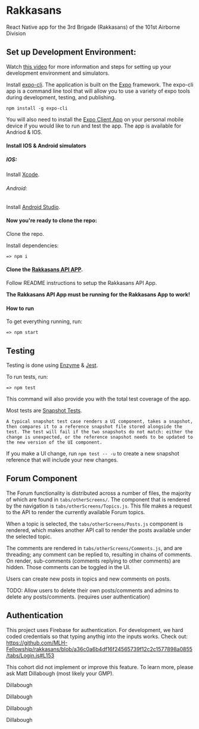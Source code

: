 # Rakkasans
React Native app for the 3rd Brigade (Rakkasans) of the 101st Airborne Division


## Set up Development Environment:
Watch [this video](https://youtu.be/0-S5a0eXPoc?t=380) for more information and steps for setting up your development environment and simulators.


Install [expo-cli](https://docs.expo.io/workflow/expo-cli/). The application is built on the [Expo](https://expo.io/) framework. The expo-cli app is a command line tool that will allow you to use a variety of expo tools during development, testing, and publishing.

```
npm install -g expo-cli
```

You will also need to install the [Expo Client App](https://expo.io/tools#client) on your personal mobile device if you would like to run and test the app. The app is available for Andriod & IOS.

#### Install IOS & Android simulators
##### IOS:
Install [Xcode](https://apps.apple.com/us/app/xcode/id497799835?mt=12).


###### Android:
Install [Android Studio](https://developer.android.com/studio).


#### Now you're ready to clone the repo:
Clone the repo.


Install dependencies:

```
=> npm i
```

#### Clone the [Rakkasans API APP](https://github.com/MLH-Fellowship/rakkasansApi).
Follow README instructions to setup the Rakkasans API App.

**The Rakkasans API App must be running for the Rakkasans App to work!**


#### How to run
To get everything running, run:

```
=> npm start
```


## Testing
Testing is done using [Enzyme](https://enzymejs.github.io/enzyme/) & [Jest](https://jestjs.io/).

To run tests, run:

```
=> npm test
```

This command will also provide you with the total test coverage of the app.

Most tests are [Snapshot Tests](https://jestjs.io/docs/en/snapshot-testing#:~:text=Snapshot%20tests%20are%20a%20very,file%20stored%20alongside%20the%20test.).

```
A typical snapshot test case renders a UI component, takes a snapshot, then compares it to a reference snapshot file stored alongside the test. The test will fail if the two snapshots do not match: either the change is unexpected, or the reference snapshot needs to be updated to the new version of the UI component.
```
If you make a UI change, run `npm test -- -u` to create a new snapshot reference that will include your new changes.


## Forum Component
The Forum functionality is distributed across a number of files, the majority of which are found in `tabs/otherScreens/`. The component that is rendered by the navigation is `tabs/otherScreens/Topics.js`. This file makes a request to the API to render the currently available Forum topics.

When a topic is selected, the `tabs/otherScreens/Posts.js` component is rendered, which makes another API call to render the posts available under the selected topic.

The comments are rendered in `tabs/otherScreens/Comments.js`, and are threading; any comment can be replied to, resulting in chains of comments. On render, sub-comments (comments replying to other comments) are hidden. Those comments can be toggled in the UI.

Users can create new posts in topics and new comments on posts.

TODO: Allow users to delete their own posts/comments and admins to delete any posts/comments. (requires user authentication)

## Authentication

This project uses Firebase for authentication. For development, we hard coded credentials so that typing anythig into the inputs works. Check out: 
https://github.com/MLH-Fellowship/rakkasans/blob/a36c0a6b4df16f24565739f12c2c1577898a0855/tabs/Login.js#L153

This cohort did not implement or improve this feature. To learn more, please ask Matt Dillabough (most likely your GMP).

Dillabough

Dillabough

Dillabough

Dillabough
